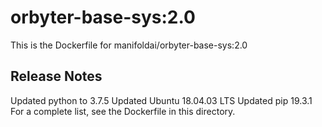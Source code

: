 #  orbyter-base-sys:2.0

This is the Dockerfile for manifoldai/orbyter-base-sys:2.0

## Release Notes
Updated python to 3.7.5
Updated Ubuntu 18.04.03 LTS
Updated pip 19.3.1
For a complete list, see the Dockerfile in this directory.
